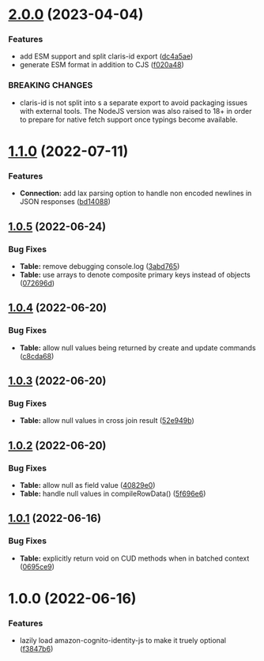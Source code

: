 # [2.0.0](https://github.com/soliantconsulting/fm-odata-client/compare/v1.1.0...v2.0.0) (2023-04-04)


### Features

* add ESM support and split claris-id export ([dc4a5ae](https://github.com/soliantconsulting/fm-odata-client/commit/dc4a5aeaebbc09e55cccadfd2f5f9bfa42963000))
* generate ESM format in addition to CJS ([f020a48](https://github.com/soliantconsulting/fm-odata-client/commit/f020a48561ffd4312fc3ba782cf9d3a3db3385ce))


### BREAKING CHANGES

* claris-id is not split into s a separate export to avoid
packaging issues with external tools. The NodeJS version was also raised to 18+
in order to prepare for native fetch support once typings become available.

# [1.1.0](https://github.com/soliantconsulting/fm-odata-client/compare/v1.0.5...v1.1.0) (2022-07-11)


### Features

* **Connection:** add lax parsing option to handle non encoded newlines in JSON responses ([bd14088](https://github.com/soliantconsulting/fm-odata-client/commit/bd14088ddf2ae3259938f2e411be2a18277d19a4))

## [1.0.5](https://github.com/soliantconsulting/fm-odata-client/compare/v1.0.4...v1.0.5) (2022-06-24)


### Bug Fixes

* **Table:** remove debugging console.log ([3abd765](https://github.com/soliantconsulting/fm-odata-client/commit/3abd765d53d1b59d3ad292e6d3df457050b7e358))
* **Table:** use arrays to denote composite primary keys instead of objects ([072696d](https://github.com/soliantconsulting/fm-odata-client/commit/072696d34bdedd420e22967e34efb2dbe0a64467))

## [1.0.4](https://github.com/soliantconsulting/fm-odata-client/compare/v1.0.3...v1.0.4) (2022-06-20)


### Bug Fixes

* **Table:** allow null values being returned by create and update commands ([c8cda68](https://github.com/soliantconsulting/fm-odata-client/commit/c8cda68cbac883f0fd75422e7563bdc1cdcde9eb))

## [1.0.3](https://github.com/soliantconsulting/fm-odata-client/compare/v1.0.2...v1.0.3) (2022-06-20)


### Bug Fixes

* **Table:** allow null values in cross join result ([52e949b](https://github.com/soliantconsulting/fm-odata-client/commit/52e949b5dc55aeec189918204420280bc3232817))

## [1.0.2](https://github.com/soliantconsulting/fm-odata-client/compare/v1.0.1...v1.0.2) (2022-06-20)


### Bug Fixes

* **Table:** allow null as field value ([40829e0](https://github.com/soliantconsulting/fm-odata-client/commit/40829e0f44f8bfd3300c73d0629afc0bc182ca7a))
* **Table:** handle null values in compileRowData() ([5f696e6](https://github.com/soliantconsulting/fm-odata-client/commit/5f696e6254c12215be9fed7bdbbf163c352d1bcd))

## [1.0.1](https://github.com/soliantconsulting/fm-odata-client/compare/v1.0.0...v1.0.1) (2022-06-16)


### Bug Fixes

* **Table:** explicitly return void on CUD methods when in batched context ([0695ce9](https://github.com/soliantconsulting/fm-odata-client/commit/0695ce9acf326313b8ae12717f531e231c6d9222))

# 1.0.0 (2022-06-16)


### Features

* lazily load amazon-cognito-identity-js to make it truely optional ([f3847b6](https://github.com/soliantconsulting/fm-odata-client/commit/f3847b6c909d57369609ed49127dd1155281dfcd))
